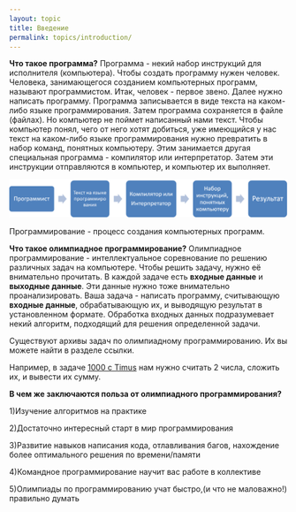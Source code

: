 ```yaml
---
layout: topic
title: Введение
permalink: topics/introduction/
---
```


**Что такое программа?** Программа - некий набор инструкций для исполнителя (компьютера). Чтобы создать программу нужен человек. Человека, занимающегося созданием компьютерных программ, называют программистом. Итак, человек - первое звено. Далее нужно написать программу. Программа записывается в виде текста на каком-либо языке программирования. Затем программа сохраняется в файле (файлах). Но компьютер не поймет написанный нами текст. Чтобы компьютер понял, чего от него хотят добиться, уже имеющийся у нас текст на каком-либо языке программирования нужно превратить в набор команд, понятных компьютеру. Этим занимается другая специальная программа - компилятор или интерпретатор. Затем эти инструкции отправляются в компьютер, и компьютер их выполняет.

![Создание программ](Creation.png)

Программирование - процесс создания компьютерных программ.

**Что такое олимпиадное программирование?** Олимпиадное программирование - интеллектуальное соревнование по решению различных задач на компьютере. Чтобы решить задачу, нужно её внимательно прочитать. В каждой задаче есть **входные данные** и **выходные данные**. Эти данные нужно тоже внимательно проанализировать. Ваша задача - написать программу, считывающую **входные данные**, обрабатывающую их, и выводящую результат в установленном формате.
Обработка входных данных подразумевает некий алгоритм, подходящий для решения определенной задачи.

Существуют архивы задач по олимпиадному программированию. Их вы можете найти в разделе ссылки.

Например, в задаче [1000 с Timus](http://acm.timus.ru/problem.aspx?space=1&num=1000) нам нужно считать 2 числа, сложить их, и вывести их сумму.

**В чем же заключаются польза от олимпиадного программирования?**

1)Изучение алгоритмов на практике

2)Достаточно интересный старт в мир программирования

3)Развитие навыков написания кода, отлавливания багов, нахождение более оптимального решения по времени/памяти

4)Командное программирование научит вас работе в коллективе

5)Олимпиады по программированию учат быстро,(и что не маловажно!) правильно думать
